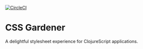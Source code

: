 [![CircleCI](https://circleci.com/gh/dking1286/css-gardener.svg?style=svg)](https://circleci.com/gh/dking1286/css-gardener)

# CSS Gardener

A delightful stylesheet experience for ClojureScript applications.
